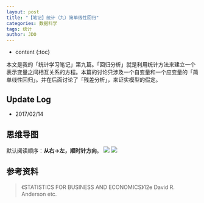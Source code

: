 ```yaml
---
layout: post
title: "【笔记】统计（九）简单线性回归"
categories: 数据科学
tags: 统计
author: JDO
---
```


* content
{:toc}

本文是我的「统计学习笔记」第九篇。「回归分析」就是利用统计方法来建立一个表示变量之间相互关系的方程。本篇的讨论只涉及一个自变量和一个应变量的「简单线性回归」。并在后面讨论了「残差分析」，来证实模型的假定。




## Update Log
- 2017/02/14

## 思维导图
默认阅读顺序：**从右→左，顺时针方向**。
![](https://raw.githubusercontent.com/woaielf/woaielf.github.io/master/_posts/Pic/1702/170214-1.png)
![](https://raw.githubusercontent.com/woaielf/woaielf.github.io/master/_posts/Pic/1702/170214-2.png)



## 参考资料
> 《STATISTICS FOR BUSINESS AND ECONOMICS》12e David R. Anderson etc.

